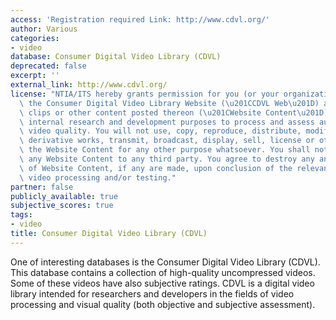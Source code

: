 ```yaml
---
access: 'Registration required Link: http://www.cdvl.org/'
author: Various
categories:
- video
database: Consumer Digital Video Library (CDVL)
deprecated: false
excerpt: ''
external_link: http://www.cdvl.org/
license: "NTIA/ITS hereby grants permission for you (or your organization) to use\
  \ the Consumer Digital Video Library Website (\u201CCDVL Web\u201D) and any video\
  \ clips or other content posted thereon (\u201CWebsite Content\u201D), solely for\
  \ internal research and development purposes to process and assess audio and/or\
  \ video quality. You will not use, copy, reproduce, distribute, modify, prepare\
  \ derivative works, transmit, broadcast, display, sell, license or otherwise exploit\
  \ the Website Content for any other purpose whatsoever. You shall not distribute\
  \ any Website Content to any third party. You agree to destroy any and all copies\
  \ of Website Content, if any are made, upon conclusion of the relevant audio or\
  \ video processing and/or testing."
partner: false
publicly_available: true
subjective_scores: true
tags:
- video
title: Consumer Digital Video Library (CDVL)
---
```


One of interesting databases is the Consumer Digital Video Library (CDVL). This database contains a collection of high-quality uncompressed videos. Some of these videos have also subjective ratings. CDVL is a digital video library intended for researchers and developers in the fields of video processing and visual quality (both objective and subjective assessment).